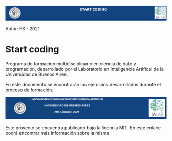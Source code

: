 ![header](doc/header.png)

Autor: FS - 2021

# Start coding

Programa de formacion multidisciplinario en ciencia de dato y  programacion,  desarrollado por el Laboratorio en Inteligencia Artifical de la Universidad de Buenos Aires.

En este documento se encontrarán los ejercicios desarrollados durante el proceso de formación.


![footer](doc/footer.png)

Este proyecto se encuentra publicado bajo la licencia MIT. En este enlace podrá encontrar más información sobre la misma